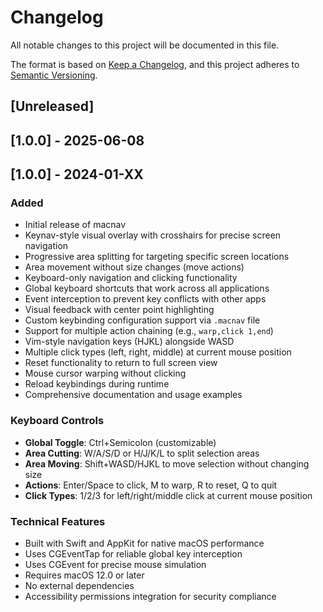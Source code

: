 # Changelog

All notable changes to this project will be documented in this file.

The format is based on [Keep a Changelog](https://keepachangelog.com/en/1.0.0/),
and this project adheres to [Semantic Versioning](https://semver.org/spec/v2.0.0.html).

## [Unreleased]

## [1.0.0] - 2025-06-08

## [1.0.0] - 2024-01-XX

### Added
- Initial release of macnav
- Keynav-style visual overlay with crosshairs for precise screen navigation
- Progressive area splitting for targeting specific screen locations
- Area movement without size changes (move actions)
- Keyboard-only navigation and clicking functionality
- Global keyboard shortcuts that work across all applications
- Event interception to prevent key conflicts with other apps
- Visual feedback with center point highlighting
- Custom keybinding configuration support via `.macnav` file
- Support for multiple action chaining (e.g., `warp,click 1,end`)
- Vim-style navigation keys (HJKL) alongside WASD
- Multiple click types (left, right, middle) at current mouse position
- Reset functionality to return to full screen view
- Mouse cursor warping without clicking
- Reload keybindings during runtime
- Comprehensive documentation and usage examples

### Keyboard Controls
- **Global Toggle**: Ctrl+Semicolon (customizable)
- **Area Cutting**: W/A/S/D or H/J/K/L to split selection areas
- **Area Moving**: Shift+WASD/HJKL to move selection without changing size
- **Actions**: Enter/Space to click, M to warp, R to reset, Q to quit
- **Click Types**: 1/2/3 for left/right/middle click at current mouse position

### Technical Features
- Built with Swift and AppKit for native macOS performance
- Uses CGEventTap for reliable global key interception
- Uses CGEvent for precise mouse simulation
- Requires macOS 12.0 or later
- No external dependencies
- Accessibility permissions integration for security compliance